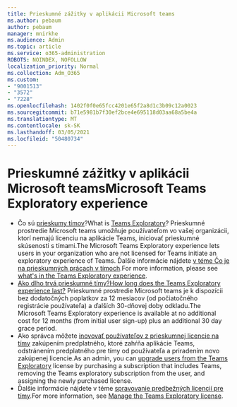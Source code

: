 ```yaml
---
title: Prieskumné zážitky v aplikácii Microsoft teams
ms.author: pebaum
author: pebaum
manager: mnirkhe
ms.audience: Admin
ms.topic: article
ms.service: o365-administration
ROBOTS: NOINDEX, NOFOLLOW
localization_priority: Normal
ms.collection: Adm_O365
ms.custom:
- "9001513"
- "3572"
- "7228"
ms.openlocfilehash: 1402f0f0e65fcc4201e65f2a8d1c3b09c12a0023
ms.sourcegitcommit: b71e5981b7f30ef2bce4e695118d03aa68a5be4a
ms.translationtype: MT
ms.contentlocale: sk-SK
ms.lasthandoff: 03/05/2021
ms.locfileid: "50480734"
---
```

# <a name="microsoft-teams-exploratory-experience"></a><span data-ttu-id="00ed0-102">Prieskumné zážitky v aplikácii Microsoft teams</span><span class="sxs-lookup"><span data-stu-id="00ed0-102">Microsoft Teams Exploratory experience</span></span>

- <span data-ttu-id="00ed0-103">Čo sú [prieskumy tímov](https://docs.microsoft.com/microsoftteams/teams-exploratory)?</span><span class="sxs-lookup"><span data-stu-id="00ed0-103">What is [Teams Exploratory](https://docs.microsoft.com/microsoftteams/teams-exploratory)?</span></span> <span data-ttu-id="00ed0-104">Prieskumné prostredie Microsoft teams umožňuje používateľom vo vašej organizácii, ktorí nemajú licenciu na aplikácie Teams, iniciovať prieskumné skúsenosti s tímami.</span><span class="sxs-lookup"><span data-stu-id="00ed0-104">The Microsoft Teams Exploratory experience lets users in your organization who are not licensed for Teams initiate an exploratory experience of Teams.</span></span> <span data-ttu-id="00ed0-105">Ďalšie informácie nájdete [v téme Čo je na prieskumných prácach v tímoch](https://docs.microsoft.com/microsoftteams/teams-exploratory#whats-in-the-teams-exploratory-experience).</span><span class="sxs-lookup"><span data-stu-id="00ed0-105">For more information, please see [what's in the Teams Exploratory experience](https://docs.microsoft.com/microsoftteams/teams-exploratory#whats-in-the-teams-exploratory-experience).</span></span>
- [<span data-ttu-id="00ed0-106">Ako dlho trvá prieskumné tímy?</span><span class="sxs-lookup"><span data-stu-id="00ed0-106">How long does the Teams Exploratory experience last?</span></span>](https://docs.microsoft.com/microsoftteams/teams-exploratory#how-long-does-the-teams-exploratory-experience-last) <span data-ttu-id="00ed0-107">Prieskumné prostredie Microsoft teams je k dispozícii bez dodatočných poplatkov za 12 mesiacov (od počiatočného registrácie používateľa) a ďalších 30-dňovej doby odkladu.</span><span class="sxs-lookup"><span data-stu-id="00ed0-107">The Microsoft Teams Exploratory experience is available at no additional cost for 12 months (from initial user sign-up) plus an additional 30 day grace period.</span></span>
- <span data-ttu-id="00ed0-108">Ako správca môžete [inovovať používateľov z prieskumnej licencie na tímy](https://docs.microsoft.com/microsoftteams/teams-exploratory#upgrade-users-from-the-teams-exploratory-license) zakúpením predplatného, ktoré zahŕňa aplikácie Teams, odstránením predplatného pre tímy od používateľa a priradením novo zakúpenej licencie.</span><span class="sxs-lookup"><span data-stu-id="00ed0-108">As an admin, you can [upgrade users from the Teams Exploratory](https://docs.microsoft.com/microsoftteams/teams-exploratory#upgrade-users-from-the-teams-exploratory-license) license by purchasing a subscription that includes Teams, removing the Teams exploratory subscription from the user, and assigning the newly purchased license.</span></span>
- <span data-ttu-id="00ed0-109">Ďalšie informácie nájdete v téme [spravovanie predbežných licencií pre tímy](https://docs.microsoft.com/microsoftteams/teams-exploratory).</span><span class="sxs-lookup"><span data-stu-id="00ed0-109">For more information, see [Manage the Teams Exploratory license](https://docs.microsoft.com/microsoftteams/teams-exploratory).</span></span>
